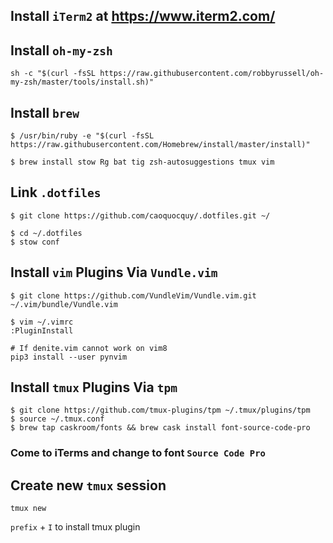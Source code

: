 ## Install `iTerm2` at https://www.iterm2.com/

## Install `oh-my-zsh`

```
sh -c "$(curl -fsSL https://raw.githubusercontent.com/robbyrussell/oh-my-zsh/master/tools/install.sh)"
```

## Install `brew`

```
$ /usr/bin/ruby -e "$(curl -fsSL https://raw.githubusercontent.com/Homebrew/install/master/install)"
```

```
$ brew install stow Rg bat tig zsh-autosuggestions tmux vim
```

## Link `.dotfiles`

```
$ git clone https://github.com/caoquocquy/.dotfiles.git ~/
```

```
$ cd ~/.dotfiles
$ stow conf
```

## Install `vim` Plugins Via `Vundle.vim`

```
$ git clone https://github.com/VundleVim/Vundle.vim.git ~/.vim/bundle/Vundle.vim
```

```
$ vim ~/.vimrc
:PluginInstall
```

```
# If denite.vim cannot work on vim8
pip3 install --user pynvim
```

## Install `tmux` Plugins Via `tpm`

```
$ git clone https://github.com/tmux-plugins/tpm ~/.tmux/plugins/tpm
$ source ~/.tmux.conf
$ brew tap caskroom/fonts && brew cask install font-source-code-pro
```
### Come to iTerms and change to font `Source Code Pro`

## Create new `tmux` session

```
tmux new
```

`prefix` + `I` to install tmux plugin
